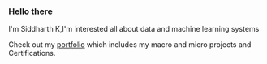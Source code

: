 

<!-- ![Image](https://media2.giphy.com/media/v1.Y2lkPTc5MGI3NjExdWd3MTZtNXA4YW1oZ3F2ZTdoNHJueDF3b2J5czYydjF4a2FyaXRraSZlcD12MV9pbnRlcm5hbF9naWZfYnlfaWQmY3Q9Zw/SUPjsJSPpXloyRJSeW/giphy.gif) -->
<!--This famous gesture represents the creation of the first man with the Creator's index finger ready to strike a spark upon contact with Adam's hand. -->


### Hello there

I'm Siddharth K,I'm interested all about data and machine learning systems

Check out my [portfolio](https://github.com/zenvall/My-portfolios)
which includes my macro and micro projects and Certifications.
